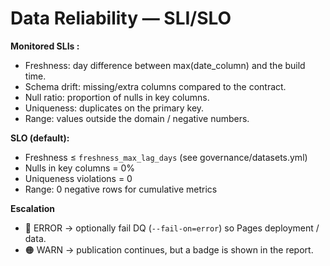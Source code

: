 # Data Reliability — SLI/SLO

**Monitored SLIs :**
- Freshness: day difference between max(date_column) and the build time.
- Schema drift: missing/extra columns compared to the contract.
- Null ratio: proportion of nulls in key columns.
- Uniqueness: duplicates on the primary key.
- Range: values outside the domain / negative numbers.

**SLO (default):**
- Freshness ≤ `freshness_max_lag_days` (see governance/datasets.yml)
- Nulls in key columns = 0%
- Uniqueness violations = 0
- Range: 0 negative rows for cumulative metrics

**Escalation**
- 🔴 ERROR → optionally fail DQ (`--fail-on=error`) so Pages deployment / data.
- 🟠 WARN → publication continues, but a badge is shown in the report.
